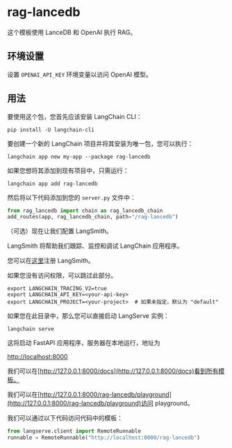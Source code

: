 # rag-lancedb

这个模板使用 LanceDB 和 OpenAI 执行 RAG。

## 环境设置

设置 `OPENAI_API_KEY` 环境变量以访问 OpenAI 模型。

## 用法

要使用这个包，您首先应该安装 LangChain CLI：

```shell
pip install -U langchain-cli
```

要创建一个新的 LangChain 项目并将其安装为唯一包，您可以执行：

```shell
langchain app new my-app --package rag-lancedb
```

如果您想将其添加到现有项目中，只需运行：

```shell
langchain app add rag-lancedb
```

然后将以下代码添加到您的 `server.py` 文件中：

```python
from rag_lancedb import chain as rag_lancedb_chain
add_routes(app, rag_lancedb_chain, path="/rag-lancedb")
```

（可选）现在让我们配置 LangSmith。

LangSmith 将帮助我们跟踪、监控和调试 LangChain 应用程序。

您可以在[这里](https://smith.langchain.com/)注册 LangSmith。

如果您没有访问权限，可以跳过此部分。

```shell
export LANGCHAIN_TRACING_V2=true
export LANGCHAIN_API_KEY=<your-api-key>
export LANGCHAIN_PROJECT=<your-project>  # 如果未指定，默认为 "default"
```

如果您在此目录中，那么您可以直接启动 LangServe 实例：

```shell
langchain serve
```

这将启动 FastAPI 应用程序，服务器在本地运行，地址为

[http://localhost:8000](http://localhost:8000)

我们可以在[http://127.0.0.1:8000/docs](http://127.0.0.1:8000/docs)看到所有模板。

我们可以在[http://127.0.0.1:8000/rag-lancedb/playground](http://127.0.0.1:8000/rag-lancedb/playground)访问 playground。

我们可以通过以下代码访问代码中的模板：

```python
from langserve.client import RemoteRunnable
runnable = RemoteRunnable("http://localhost:8000/rag-lancedb")
```